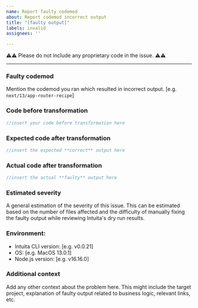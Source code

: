 ```yaml
---
name: Report faulty codemod
about: Report codemod incorrect output
title: "[faulty output]"
labels: invalid
assignees: ''

---
```


:warning::warning: Please do not include any proprietary code in the issue. :warning::warning:

---

### Faulty codemod
Mention the codemod you ran which resulted in incorrect output. [e.g. `next/13/app-router-recipe`]


### Code before transformation
```jsx
//insert your code before transformation here
```

### Expected code after transformation
```jsx
//insert the expected **correct** output here
```

### Actual code after transformation
```jsx
//insert the actual **faulty** output here
```

### Estimated severity
A general estimation of the severity of this issue. This can be estimated based on the number of files affected and the difficulty of manually fixing the faulty output while reviewing Intuita's dry run results.

### Environment:
 - Intuita CLI version: [e.g. v0.0.21]
 - OS: [e.g. MacOS 13.0.1]
 - Node.js version: [e.g. v16.16.0]

### Additional context
Add any other context about the problem here. This might include the target project, explanation of faulty output related to business logic, relevant links, etc.
